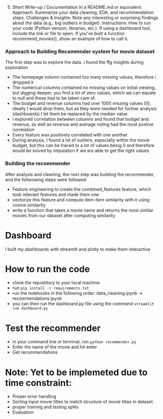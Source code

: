 5. Short Write-up / Documentation
In a README.md or equivalent:
Approach: Summarize your data cleaning, EDA, and recommendation steps.
Challenges & Insights: Note any interesting or surprising findings about the data (e.g., big outliers in budget).
Instructions: 
How to run your code (Python version, libraries, etc.).
If using a dashboard tool, include the link or file to open.
If you’ve built a function recommend_movies(), show an example of how to call it.

### Approach to Building Recommnder system for movie dataset 
The first step was to explore the data. i found the ffg insights during exploration 
- The homepage column contained too many missing values, therefore i dropped it
- The numerical columns contained no missing values on initial viewing, but digging deeper, you find a lot of zero values, which we can equate to null and these had to be taken care of.
- The budget and revenue columns had over 1000 missing values (0), ideally I would drop them, but as they were needed for further analysis (dashboards) I let them be replaced by the median value 
- I explored correlation between columns and found that budget and revenue, as well as revenue and average voting had the most postive correlation
- Every feature was positively correlated with one another
- During analysis, I found a lot of outliers, especially within the movie budget, but this can be traced to a lot of values being 0 and therefore would be solved by imputation if we are able to get the right values


### Building the recommender 
After analysis and cleaning, the next step was building the recommender, and the follwowing steps were followed: 
- Feature engineering to create the combined_features feature, which took relevant features and made them one
- vectorize this feature and compute item-item similarity with it using cosine similarity
- write a function that takes a movie name and returns the most similar movies from our dataset after computing similarity

# Dashboard 
 I built my dashboards with streamlit and plotly to make them interactive


# How to run the code
- clone the repostitory to your local machine
- run ```pip install -r requirements.txt```
- run the notebooks in the following order: data_cleaning.ipynb -> recommendations.ipynb
- you can then run the dashboard.py file using the command ```streamlit run dashboard.py```

# Test the recommender 
- in your command line or terminal, run `python recommender.py`
- Enter the name of the movie and hit enter
- Get recommendations

# Note: Yet to be implemeted due to time constraint:
- Proper error handling
- Sorting input movie titles to match structure of movie titles in dataset
- proper training and testing splits
- Evaluation 